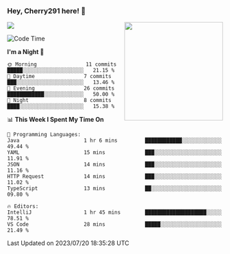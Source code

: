 ### Hey, Cherry291 here! 👋

![](https://metrics.lecoq.io/cherry291?template=classic&config.timezone=Asia%2FShanghai)
<img align='right' src="https://media.giphy.com/media/M9gbBd9nbDrOTu1Mqx/giphy.gif" width="230">
<!-- ![](https://github-readme-stats-ouuan.vercel.app/api?username=cherry291&theme=dark&show_icons=true) -->

<!--START_SECTION:waka-->
![Code Time](http://img.shields.io/badge/Code%20Time-72%20hrs%2048%20mins-blue)

**I'm a Night 🦉** 

```text
🌞 Morning                11 commits          █████░░░░░░░░░░░░░░░░░░░░   21.15 % 
🌆 Daytime                7 commits           ███░░░░░░░░░░░░░░░░░░░░░░   13.46 % 
🌃 Evening                26 commits          ████████████░░░░░░░░░░░░░   50.00 % 
🌙 Night                  8 commits           ████░░░░░░░░░░░░░░░░░░░░░   15.38 % 
```


📊 **This Week I Spent My Time On** 

```text
💬 Programming Languages: 
Java                     1 hr 6 mins         ████████████░░░░░░░░░░░░░   49.44 % 
YAML                     15 mins             ███░░░░░░░░░░░░░░░░░░░░░░   11.91 % 
JSON                     14 mins             ███░░░░░░░░░░░░░░░░░░░░░░   11.16 % 
HTTP Request             14 mins             ███░░░░░░░░░░░░░░░░░░░░░░   11.02 % 
TypeScript               13 mins             ██░░░░░░░░░░░░░░░░░░░░░░░   09.80 % 

🔥 Editors: 
IntelliJ                 1 hr 45 mins        ████████████████████░░░░░   78.51 % 
VS Code                  28 mins             █████░░░░░░░░░░░░░░░░░░░░   21.49 % 
```


 Last Updated on 2023/07/20 18:35:28 UTC
<!--END_SECTION:waka-->

<!--
**Cherry291/cherry291** is a ✨ _special_ ✨ repository because its `README.md` (this file) appears on your GitHub profile.

Here are some ideas to get you started:

- 🔭 I’m currently working on ...
- 🌱 I’m currently learning ...
- 👯 I’m looking to collaborate on ...
- 🤔 I’m looking for help with ...
- 💬 Ask me about ...
- 📫 How to reach me: ...
- 😄 Pronouns: ...
- ⚡ Fun fact: ...
-->
